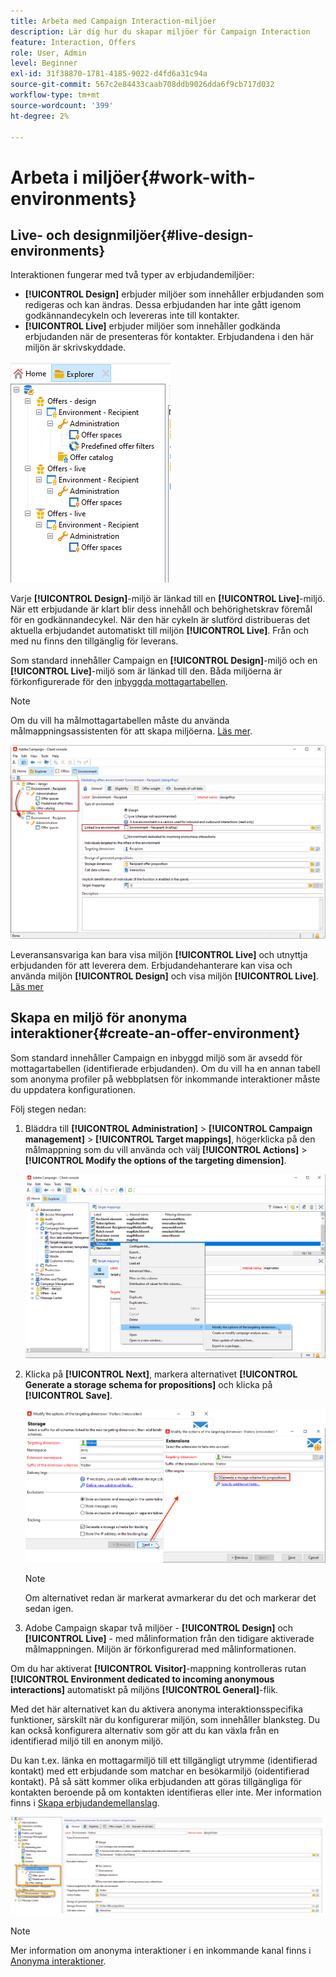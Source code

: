 ```yaml
---
title: Arbeta med Campaign Interaction-miljöer
description: Lär dig hur du skapar miljöer för Campaign Interaction
feature: Interaction, Offers
role: User, Admin
level: Beginner
exl-id: 31f38870-1781-4185-9022-d4fd6a31c94a
source-git-commit: 567c2e84433caab708ddb9026dda6f9cb717d032
workflow-type: tm+mt
source-wordcount: '399'
ht-degree: 2%

---
```


# Arbeta i miljöer{#work-with-environments}

## Live- och designmiljöer{#live-design-environments}

Interaktionen fungerar med två typer av erbjudandemiljöer:

* **[!UICONTROL Design]** erbjuder miljöer som innehåller erbjudanden som redigeras och kan ändras. Dessa erbjudanden har inte gått igenom godkännandecykeln och levereras inte till kontakter.
* **[!UICONTROL Live]** erbjuder miljöer som innehåller godkända erbjudanden när de presenteras för kontakter. Erbjudandena i den här miljön är skrivskyddade.

![](assets/offer_environments_overview_001.png)

Varje **[!UICONTROL Design]**-miljö är länkad till en **[!UICONTROL Live]**-miljö. När ett erbjudande är klart blir dess innehåll och behörighetskrav föremål för en godkännandecykel. När den här cykeln är slutförd distribueras det aktuella erbjudandet automatiskt till miljön **[!UICONTROL Live]**. Från och med nu finns den tillgänglig för leverans.

Som standard innehåller Campaign en **[!UICONTROL Design]**-miljö och en **[!UICONTROL Live]**-miljö som är länkad till den. Båda miljöerna är förkonfigurerade för den [inbyggda mottagartabellen](../dev/datamodel.md#ootb-profiles).

>[!NOTE]
>
>Om du vill ha målmottagartabellen måste du använda målmappningsassistenten för att skapa miljöerna. [Läs mer](#creating-an-offer-environment).

![](assets/offer_environments_overview_002.png)

Leveransansvariga kan bara visa miljön **[!UICONTROL Live]** och utnyttja erbjudanden för att leverera dem. Erbjudandehanterare kan visa och använda miljön **[!UICONTROL Design]** och visa miljön **[!UICONTROL Live]**. [Läs mer](interaction-operators.md)

## Skapa en miljö för anonyma interaktioner{#create-an-offer-environment}

Som standard innehåller Campaign en inbyggd miljö som är avsedd för mottagartabellen (identifierade erbjudanden). Om du vill ha en annan tabell som anonyma profiler på webbplatsen för inkommande interaktioner måste du uppdatera konfigurationen.

Följ stegen nedan:

1. Bläddra till **[!UICONTROL Administration]** > **[!UICONTROL Campaign management]** > **[!UICONTROL Target mappings]**, högerklicka på den målmappning som du vill använda och välj **[!UICONTROL Actions]** > **[!UICONTROL Modify the options of the targeting dimension]**.

   ![](assets/offer_env_anonymous_001.png)

1. Klicka på **[!UICONTROL Next]**, markera alternativet **[!UICONTROL Generate a storage schema for propositions]** och klicka på **[!UICONTROL Save]**.

   ![](assets/offer_env_anonymous_002.png)

   >[!NOTE]
   >
   >Om alternativet redan är markerat avmarkerar du det och markerar det sedan igen.

1. Adobe Campaign skapar två miljöer - **[!UICONTROL Design]** och **[!UICONTROL Live]** - med målinformation från den tidigare aktiverade målmappningen. Miljön är förkonfigurerad med målinformationen.

Om du har aktiverat **[!UICONTROL Visitor]**-mappning kontrolleras rutan **[!UICONTROL Environment dedicated to incoming anonymous interactions]** automatiskt på miljöns **[!UICONTROL General]**-flik.

Med det här alternativet kan du aktivera anonyma interaktionsspecifika funktioner, särskilt när du konfigurerar miljön, som innehåller blanksteg. Du kan också konfigurera alternativ som gör att du kan växla från en identifierad miljö till en anonym miljö.

Du kan t.ex. länka en mottagarmiljö till ett tillgängligt utrymme (identifierad kontakt) med ett erbjudande som matchar en besökarmiljö (oidentifierad kontakt). På så sätt kommer olika erbjudanden att göras tillgängliga för kontakten beroende på om kontakten identifieras eller inte. Mer information finns i [Skapa erbjudandemellanslag](interaction-offer-spaces.md).

![](assets/offer_env_anonymous_003.png)

>[!NOTE]
>
>Mer information om anonyma interaktioner i en inkommande kanal finns i [Anonyma interaktioner](anonymous-interactions.md).
